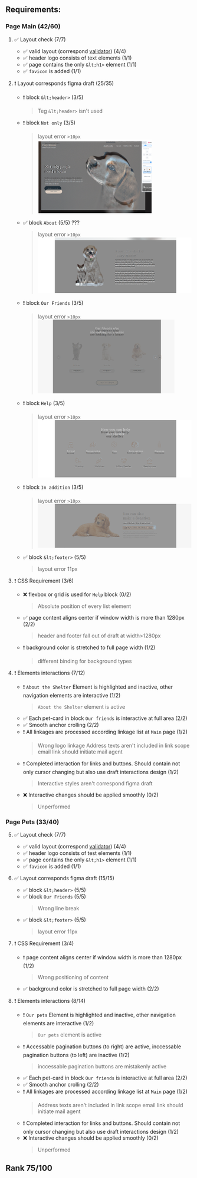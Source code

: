 ## Requirements:

<!--  complete: &#09989; 
      incomplete: &#10071; 
      unperform: &#10060; 
      note: &#08505; 
      ## Unperformed and incomplete items:
-->

### Page Main (42/60)
1. &#09989; Layout check (7/7)

    - &#09989; valid layout (correspond [validator](https://validator.w3.org/)) (4/4)
    - &#09989; header logo consists of text elements (1/1)
    - &#09989; page contains the only `&lt;h1>` element (1/1)
    - &#09989; `favicon` is added (1/1)

2. &#10071; Layout corresponds figma draft (25/35)

    - &#10071; block `&lt;header>` (3/5)
      > Teg `&lt;header>` isn't used
    - &#10071; block `Not only` (3/5)
      > layout error `>10px`  
      > <img src="./valerytokarev_content\not_only_pp.png" alt="Our friends layout" style="max-height: 200px"> 
    - &#09989; block `About` (5/5) ???
      > layout error `>10px`  
      > <img src="./valerytokarev_content\about_pp.png" alt="Our friends layout" style="max-height: 200px"> 
    - &#10071; block `Our Friends` (3/5)
      > layout error `>10px`  
      > <img src="./valerytokarev_content\our_friends_pp.png" alt="Our friends layout" style="max-height: 200px"> 
    - &#10071; block `Help` (3/5)
      > layout error `>10px`  
      > <img src="./valerytokarev_content\help_pp.png" alt="Our friends layout" style="max-height: 200px"> 
    - &#10071; block `In addition` (3/5)
      > layout error `>10px`  
      > <img src="./valerytokarev_content\in_addition_pp.png" alt="Our friends layout" style="max-height: 200px"> 
    - &#09989; block `&lt;footer>` (5/5)
      > layout error 11px

3. &#10071; CSS Requirement (3/6)

    - &#10060; flexbox or grid is used for `Help` block (0/2)
      > Absolute position of every list element 
    - &#09989; page content aligns center if window width is more than 1280px (2/2)
      > header and footer fall out of draft at width>1280px 
    - &#10071; background color is stretched to full page width (1/2)
      > different binding for background types

4. &#10071; Elements interactions (7/12)

    - &#10071; `About the Shelter` Element is highlighted and inactive, other navigation elements are interactive (1/2)
      > `About the Shelter` element is active
    - &#09989; Each pet-card in block `Our friends` is interactive at full area (2/2)
    - &#09989; Smooth anchor crolling (2/2)
    - &#10071; All linkages are processed according linkage list at `Main` page (1/2)
      > Wrong logo linkage
      > Address texts aren't included in link scope
      > email link should initiate mail agent
    - &#10071; Completed interaction for links and buttons. Should contain not only cursor changing but also use draft interactions design (1/2)
      > Interactive styles aren't correspond figma draft
    - &#10060; Interactive changes should be applied smoothly (0/2)
      > Unperformed

### Page Pets (33/40)
5. &#09989; Layout check (7/7)

    - &#09989; valid layout (correspond [validator](https://validator.w3.org/)) (4/4)
    - &#09989; header logo consists of test elements (1/1)
    - &#09989; page contains the only `&lt;h1>` element (1/1)
    - &#09989; `favicon` is added (1/1)

6. &#09989; Layout corresponds figma draft (15/15)

    - &#09989; block `&lt;header>` (5/5)
    - &#09989; block `Our Friends` (5/5)
      > Wrong line break
    - &#09989; block `&lt;footer>` (5/5)
      > layout error 11px

7. &#10071; CSS Requirement (3/4)

    - &#10071; page content aligns center if window width is more than 1280px (1/2)
      > Wrong positioning of content
    - &#09989; background color is stretched to full page width (2/2)

8. &#10071; Elements interactions (8/14)

    - &#10071; `Our pets` Element is highlighted and inactive, other navigation elements are interactive (1/2)
      > `Our pets` element is active
    - &#10071; Accessable pagination buttons (to right) are active, inccessable pagination buttons (to left) are inactive (1/2)
      > inccessable pagination buttons are mistakenly active
    - &#09989; Each pet-card in block `Our friends` is interactive at full area (2/2)
    - &#09989; Smooth anchor crolling (2/2)
    - &#10071; All linkages are processed according linkage list at `Main` page (1/2)
      > Address texts aren't included in link scope
      > email link should initiate mail agent
    - &#10071; Completed interaction for links and buttons. Should contain not only cursor changing but also use draft interactions design (1/2)
    - &#10060; Interactive changes should be applied smoothly (0/2)
      > Unperformed

## Rank 75/100